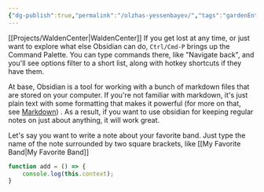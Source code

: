```yaml
---
{"dg-publish":true,"permalink":"/olzhas-yessenbayev/","tags":"gardenEntry","dgShowBacklinks":true}
---
```



[[Projects/WaldenCenter\|WaldenCenter]]
If you get lost at any time, or just want to explore what else Obsidian can do, `Ctrl/Cmd-P` brings up the Command Palette. You can type commands there, like "Navigate back", and you'll see options filter to a short list, along with hotkey shortcuts if they have them.

At base, Obsidian is a tool for working with a bunch of markdown files that are stored on your computer. If you're not familiar with markdown, it's just plain text with some formatting that makes it powerful (for more on that, see [Markdown](https://help.obsidian.md/How+to/Format+your+notes)) . As a result, if you want to use obsidian for keeping regular notes on just about anything, it will work great.

Let's say you want to write a note about your favorite band. Just type the name of the note surrounded by two square brackets, like [[My Favorite Band\|My Favorite Band]]
```js
function add = () => {
	console.log(this.context);
}
```
